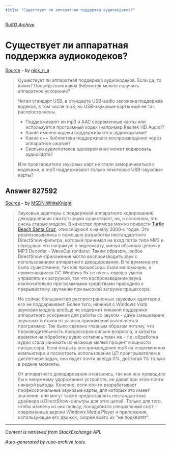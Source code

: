 ```yaml
---
title: "Существует ли аппаратная поддержка аудиокодеков?"
---
```

<p><i><a href="https://github.com/MSDN-WhiteKnight/ruso-archive/">RuSO Archive</a></i></p>
<h1>Существует ли аппаратная поддержка аудиокодеков?</h1>
<p><a href="https://ru.stackoverflow.com/questions/827527/%d0%a1%d1%83%d1%89%d0%b5%d1%81%d1%82%d0%b2%d1%83%d0%b5%d1%82-%d0%bb%d0%b8-%d0%b0%d0%bf%d0%bf%d0%b0%d1%80%d0%b0%d1%82%d0%bd%d0%b0%d1%8f-%d0%bf%d0%be%d0%b4%d0%b4%d0%b5%d1%80%d0%b6%d0%ba%d0%b0-%d0%b0%d1%83%d0%b4%d0%b8%d0%be%d0%ba%d0%be%d0%b4%d0%b5%d0%ba%d0%be%d0%b2">Source</a> - by <a href="https://ru.stackoverflow.com/users/17974/nick-n-a">nick_n_a</a></p>
<blockquote>
<p>Существует ли аппаратная поддержка аудиокодеков. Если да, то каких? Посредством каких библиотек можно получить аппаратное ускорение?</p>

<p>Читал стандарт USB, в стандарте USB-audio заложена поддержка кодеков, в том числе mp3, но USB-звуковые карты ещё не так распространены.</p>

<ul>
<li>Поддерживают ли mp3 и ААС современные карты или используется програмный кодек (например Realtek HD Audio)?</li>
<li>Какие именно кодеки поддерживаются аудиокартами?</li>
<li>Какие с++ библиотеки поддерживаю воспроизведение через аппаратное сжатие? </li>
<li>Сколько аудиопотоков одновременно может кодировать аудиокарта?</li>
</ul>

<p>Или производители звуковых карт не стали заморачиваться с кодеками, и mp3 поддерживают только некоторые USB-звуковые карты?</p>

</blockquote>
<h2>Answer 827592</h2>
<p><a href="https://ru.stackoverflow.com/a/827592/">Source</a> - by <a href="https://ru.stackoverflow.com/users/240512/msdn-whiteknight">MSDN.WhiteKnight</a></p>
<blockquote>
<p>Звуковые адаптеры с поддержкой аппаратного кодирования/декодирования сжатого звука существуют, но, в основном, это очень старые модели. В качестве примера можно привести <a href="http://www.neoseeker.com/Articles/Hardware/Reviews/santacruz/" rel="nofollow noreferrer">Turtle Beach Santa Cruz</a>, относящуюся к началу 2000-х годов. Это реализовывалось с помощью разработки нестандартного DirectShow-фильтра, который принимал на вход поток типа MP3 и передавал его напрямую в видеокарту, минуя обычную цепочку MP3 Decoder - WaveOut renderer. Таким образом, любое DirectShow-приложение могло воспроизводить звук с использованием аппаратного декодирования. В те времена это было существенно, так как процессоры были маломощны, а применявшиеся ОС Windows 9x не очень хорошо умели управлять их загрузкой, так что воспроизведение звука исключительно программными средствами приводило к прерывистому звучанию при высокой загрузке процессора.</p>

<p>Но сейчас большинство распространенных звуковых адаптеров его не поддерживает. Более того, начиная с Windows Vista звуковая модель вообще не содержит никакой поддержки аппаратного ускорения для работы со звуком - даже смешивание звуковых потоков от разных приложений выполняется программно. Так было сделано главным образом потому, что производительность процессоров сильно возросла, а затраты времени на обработку аудио остались теми же - т.е. обработка аудио стала занимать исчезающе малый процент мощности процессора. Если открыть воспроизведение mp3 на современном компьютере и посмотреть использование ЦП проигрывателем в диспетчере задач, оно будет почти всегда 0%, достигая 1% только в редкие моменты. </p>

<p>От аппаратного декодирования отказались, так как оно приводило бы к ненужному удорожанию устройств, не давая при этом почти никакой выгоды. Конечно, если кто-то разрабатывает профессиональные звуковые карты, для которых это имеет значение, они могут также предоставлять нестандартные драйвера и DirectShow-фильтры для этих целей. Только для того, чтобы извлечь из них пользу, понадобится специальный софт - современные версии Windows Media Player и приложения, использующие его движок, скорее всего их "не подхватят".</p>

</blockquote>
<hr/>
<p><i>Content is retrieved from StackExchange API. </i></p>
<p><i>Auto-generated by ruso-archive tools. </i></p>

